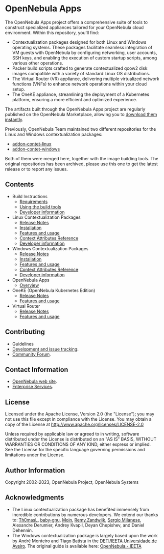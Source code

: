 # OpenNebula Apps

The OpenNebula Apps project offers a comprehensive suite of tools to construct specialized appliances tailored for your OpenNebula cloud environment. Within this repository, you'll find:

* Contextualization packages designed for both Linux and Windows operating systems. These packages facilitate seamless integration of VM guests with OpenNebula by configuring networking, user accounts, SSH keys, and enabling the execution of custom startup scripts, among various other operations.
* Packer build scripts crafted to generate contextualized qcow2 disk images compatible with a variety of standard Linux OS distributions.
* The Virtual Router (VR) appliance, delivering multiple virtualized network functions (VNFs) to enhance network operations within your cloud setup.
* The OneKE appliance, streamlining the deployment of a Kubernetes platform, ensuring a more efficient and optimized experience.

The artifacts built through the OpenNebula Apps project are regularly published on the OpenNebula Marketplace, allowing you to [download them instantly](https://marketplace.opennebula.io/).

Previously, OpenNebula Team maintained two different repositories for the Linux and Windows contextualization packages:
* [addon-contet-linux](https://github.com/OpenNebula/addon-context-linux)
* [addon-contet-windows](https://github.com/OpenNebula/addon-context-windows)

Both of them were merged here, together with the image building tools. The original repositories has been archived, please use this one to get the latest release or to report any issues.

## Contents

* Build Instructions
  * [Requirements](../../wiki/tool_reqs)
  * [Using the build tools](../../wiki/tool_use)
  * [Developer information](../../wiki/tool_dev)
* Linux Contextualization Packages
  * [Release Notes](../../wiki/linux_release)
  * [Installation](../../wiki/linux_installation)
  * [Features and usage](../../wiki/linux_feature)
  * [Context Attributes Reference](../../wiki/linux_ref) 
  * [Developer information](../../wiki/linux_dev)
* Windows Contextualization Packages
  * [Release Notes](../../wiki/win_release)
  * [Installation](../../wiki/win_installation)
  * [Features and usage](../../wiki/win_feature)
  * [Context Attributes Reference](../../wiki/win_ref) 
  * [Developer information](../../wiki/win_dev)
* OpenNebula Apps
  * [Overview](../../wiki/apps_intro)
* OneKE (OpenNebula Kubernetes Edition)
  * [Release Notes](../../wiki/oneke_release)
  * [Features and usage](../../wiki/oneke_feature)
* Virtual Router
  * [Release Notes](../../wiki/vr_release)
  * [Features and usage](../../wiki/vr_feature)

## Contributing

* Guidelines
* [Development and issue tracking](https://github.com/OpenNebula/one-apps/issues).
* [Community Forum](https://forum.opennebula.io).

## Contact Information

* [OpenNebula web site](https://opennebula.io).
* [Enterprise Services](https://opennebula.io/enterprise).

## License

Licensed under the Apache License, Version 2.0 (the "License"); you may not use this file except in compliance with the License. You may obtain a copy of the License at http://www.apache.org/licenses/LICENSE-2.0

Unless required by applicable law or agreed to in writing, software distributed under the License is distributed on an "AS IS" BASIS, WITHOUT WARRANTIES OR CONDITIONS OF ANY KIND, either express or implied. See the License for the specific language governing permissions and limitations under the License.

## Author Information

Copyright 2002-2023, OpenNebula Project, OpenNebula Systems

## Acknowledgments

* The Linux contextualization package has benefited immensely from incredible contributions by numerous developers. We extend our thanks to: [Th0masL](https://github.com/Th0masL), [baby-gnu](https://github.com/baby-gnu), [Moin](https://github.com/5u623l20), [Remy Zandwijk](https://github.com/rpmzandwijk), [Sergio Milanese](https://github.com/openmilanese), Alexandre Derumier, Andrey Kvapil, Deyan Chepishev, and Daniel Dehennin.
* The Windows contextualization package is largely based upon the work by André Monteiro and Tiago Batista in the [DETI/IEETA Universidade de Aveiro](http://www.ua.pt/). The original guide is available here: [OpenNebula - IEETA](http://wiki.ieeta.pt/wiki/index.php/OpenNebula)
